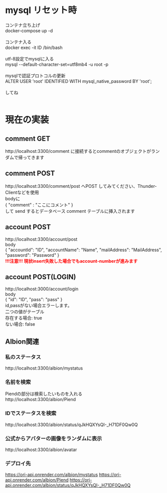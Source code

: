 
# mysql リセット時
コンテナ立ち上げ<br>
docker-compose up -d<br>
<br>
コンテナ入る<br>
docker exec -it ID /bin/bash<br>
<br>
utf-8設定でmysqlに入る<br>
mysql --default-character-set=utf8mb4 -u root -p<br>
<br>
mysqlで認証プロトコルの更新<br>
ALTER USER 'root' IDENTIFIED WITH mysql_native_password BY 'root';<br>
<br>
してね<br>
<br>

# 現在の実装
## comment GET
http://localhost:3300/comment に接続するとcommentのオブジェクトがランダムで帰ってきます


## comment POST
http://localhost:3300/comment/post へPOST してみてください、Thunder-Clientなどを使用<br>
bodyに <br>
{
    "comment" : "ここにコメント"
}<br>
して send するとデータベース comment テーブルに挿入されます

## account POST
http://localhost:3300/account/post<br>
body<br>
{
    "accountId": "ID",
    "accountName": "Name",
    "mailAddress": "MailAddress",
    "password": "Password"
}<br>
<span style="color:red"><b>!!!注意!!! 現状insert失敗した場合でもaccount-numberが進みます</b></span>

## account POST(LOGIN)
http://localhost:3000/account/login<br>
body<br>
{
    "id": "ID",
    "pass": "pass"
}<br>
id,passがない場合エラーします。<br>
二つの値がテーブル<br>
 存在する場合: true<br>
     ない場合: false <br>

## Albion関連
### 私のステータス
http://localhost:3300/albion/mystatus
### 名前を検索
Piendの部分は検索したいものを入れる<br>
http://localhost:3300/albion/Piend
### IDでステータスを検索
http://localhost:3300/albion/status/qJkHQXYsQI-_H71DF0Qw0Q

### 公式からアバターの画像をランダムに表示
http://localhost:3300/albion/avatar



### デプロイ先
https://ori-api.onrender.com/albion/mystatus
https://ori-api.onrender.com/albion/Piend
https://ori-api.onrender.com/albion/status/qJkHQXYsQI-_H71DF0Qw0Q

